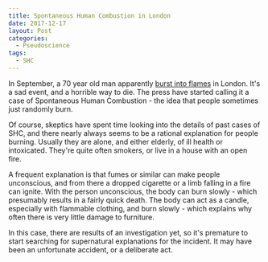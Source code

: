 ```yaml
---
title: Spontaneous Human Combustion in London
date: 2017-12-17
layout: Post
categories:
  - Pseudoscience
tags:
  - SHC
---
```


In September, a 70 year old man apparently [burst into flames](http://www.nzherald.co.nz/world/news/article.cfm?c_id=2&objectid=11960916) in London. It's a sad event, and a horrible way to die. The press have started calling it a case of Spontaneous Human Combustion - the idea that people sometimes just randomly burn.

<!-- more -->

Of course, skeptics have spent time looking into the details of past cases of SHC, and there nearly always seems to be a rational explanation for people burning. Usually they are alone, and either elderly, of ill health or intoxicated. They're quite often smokers, or live in a house with an open fire.

A frequent explanation is that fumes or similar can make people unconscious, and from there a dropped cigarette or a limb falling in a fire can ignite. With the person unconscious, the body can burn slowly - which presumably results in a fairly quick death. The body can act as a candle, especially with flammable clothing, and burn slowly - which explains why often there is very little damage to furniture.

In this case, there are results of an investigation yet, so it's premature to start searching for supernatural explanations for the incident. It may have been an unfortunate accident, or a deliberate act.

